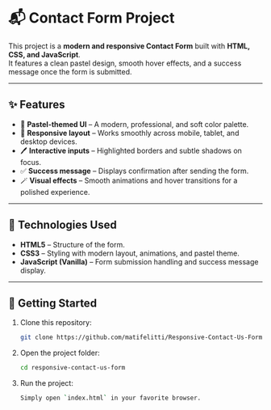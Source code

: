 # 📬 Contact Form Project

This project is a **modern and responsive Contact Form** built with **HTML, CSS, and JavaScript**.  
It features a clean pastel design, smooth hover effects, and a success message once the form is submitted.

---

## ✨ Features

- 🎨 **Pastel-themed UI** – A modern, professional, and soft color palette.
- 📱 **Responsive layout** – Works smoothly across mobile, tablet, and desktop devices.
- 🖊️ **Interactive inputs** – Highlighted borders and subtle shadows on focus.
- ✅ **Success message** – Displays confirmation after sending the form.
- 🪄 **Visual effects** – Smooth animations and hover transitions for a polished experience.

---

## 🚀 Technologies Used

- **HTML5** – Structure of the form.
- **CSS3** – Styling with modern layout, animations, and pastel theme.
- **JavaScript (Vanilla)** – Form submission handling and success message display.

---

## 🚀 Getting Started

1. Clone this repository:

   ```bash
   git clone https://github.com/matifelitti/Responsive-Contact-Us-Form.git
   ```

2. Open the project folder:

   ```bash
   cd responsive-contact-us-form
   ```

3. Run the project:

   ```bash
   Simply open `index.html` in your favorite browser.
   ```
